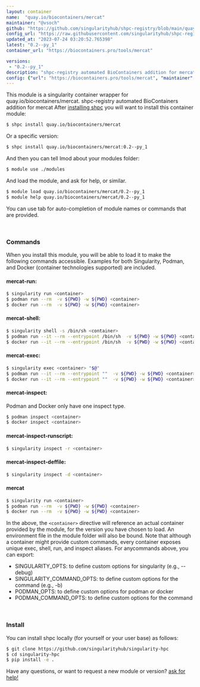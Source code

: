 ```yaml
---
layout: container
name:  "quay.io/biocontainers/mercat"
maintainer: "@vsoch"
github: "https://github.com/singularityhub/shpc-registry/blob/main/quay.io/biocontainers/mercat/container.yaml"
config_url: "https://raw.githubusercontent.com/singularityhub/shpc-registry/main/quay.io/biocontainers/mercat/container.yaml"
updated_at: "2023-07-24 03:20:52.765398"
latest: "0.2--py_1"
container_url: "https://biocontainers.pro/tools/mercat"

versions:
 - "0.2--py_1"
description: "shpc-registry automated BioContainers addition for mercat"
config: {"url": "https://biocontainers.pro/tools/mercat", "maintainer": "@vsoch", "description": "shpc-registry automated BioContainers addition for mercat", "latest": {"0.2--py_1": "sha256:bd0e18c7445a9e73f38a855339fccda2946c8a634db6c631b90f9cfaf91f63ae"}, "tags": {"0.2--py_1": "sha256:bd0e18c7445a9e73f38a855339fccda2946c8a634db6c631b90f9cfaf91f63ae"}, "docker": "quay.io/biocontainers/mercat"}
---
```


This module is a singularity container wrapper for quay.io/biocontainers/mercat.
shpc-registry automated BioContainers addition for mercat
After [installing shpc](#install) you will want to install this container module:


```bash
$ shpc install quay.io/biocontainers/mercat
```

Or a specific version:

```bash
$ shpc install quay.io/biocontainers/mercat:0.2--py_1
```

And then you can tell lmod about your modules folder:

```bash
$ module use ./modules
```

And load the module, and ask for help, or similar.

```bash
$ module load quay.io/biocontainers/mercat/0.2--py_1
$ module help quay.io/biocontainers/mercat/0.2--py_1
```

You can use tab for auto-completion of module names or commands that are provided.

<br>

### Commands

When you install this module, you will be able to load it to make the following commands accessible.
Examples for both Singularity, Podman, and Docker (container technologies supported) are included.

#### mercat-run:

```bash
$ singularity run <container>
$ podman run --rm  -v ${PWD} -w ${PWD} <container>
$ docker run --rm  -v ${PWD} -w ${PWD} <container>
```

#### mercat-shell:

```bash
$ singularity shell -s /bin/sh <container>
$ podman run --it --rm --entrypoint /bin/sh  -v ${PWD} -w ${PWD} <container>
$ docker run --it --rm --entrypoint /bin/sh  -v ${PWD} -w ${PWD} <container>
```

#### mercat-exec:

```bash
$ singularity exec <container> "$@"
$ podman run --it --rm --entrypoint ""  -v ${PWD} -w ${PWD} <container> "$@"
$ docker run --it --rm --entrypoint ""  -v ${PWD} -w ${PWD} <container> "$@"
```

#### mercat-inspect:

Podman and Docker only have one inspect type.

```bash
$ podman inspect <container>
$ docker inspect <container>
```

#### mercat-inspect-runscript:

```bash
$ singularity inspect -r <container>
```

#### mercat-inspect-deffile:

```bash
$ singularity inspect -d <container>
```



#### mercat

```bash
$ singularity run <container>
$ podman run --rm  -v ${PWD} -w ${PWD} <container>
$ docker run --rm  -v ${PWD} -w ${PWD} <container>
```


In the above, the `<container>` directive will reference an actual container provided
by the module, for the version you have chosen to load. An environment file in the
module folder will also be bound. Note that although a container
might provide custom commands, every container exposes unique exec, shell, run, and
inspect aliases. For anycommands above, you can export:

 - SINGULARITY_OPTS: to define custom options for singularity (e.g., --debug)
 - SINGULARITY_COMMAND_OPTS: to define custom options for the command (e.g., -b)
 - PODMAN_OPTS: to define custom options for podman or docker
 - PODMAN_COMMAND_OPTS: to define custom options for the command

<br>

### Install

You can install shpc locally (for yourself or your user base) as follows:

```bash
$ git clone https://github.com/singularityhub/singularity-hpc
$ cd singularity-hpc
$ pip install -e .
```

Have any questions, or want to request a new module or version? [ask for help!](https://github.com/singularityhub/singularity-hpc/issues)